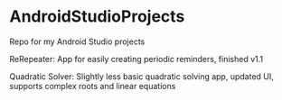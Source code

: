 AndroidStudioProjects
=====================

Repo for my Android Studio projects

ReRepeater: App for easily creating periodic reminders, finished v1.1

Quadratic Solver: Slightly less basic quadratic solving app, updated UI, supports complex roots and linear equations
